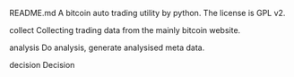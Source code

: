 README.md
A bitcoin auto trading utility by python. The license is GPL v2.

collect
    Collecting trading data from the mainly bitcoin website.

analysis
    Do analysis, generate analysised meta data.

decision
    Decision
